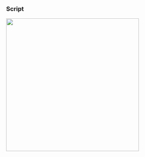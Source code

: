 ### Script
<div style="line-height:0; font-size:0"><img src="https://i.imgur.com/ypbC1gb.jpg" alt="picture" width="360" height="auto"></div>
